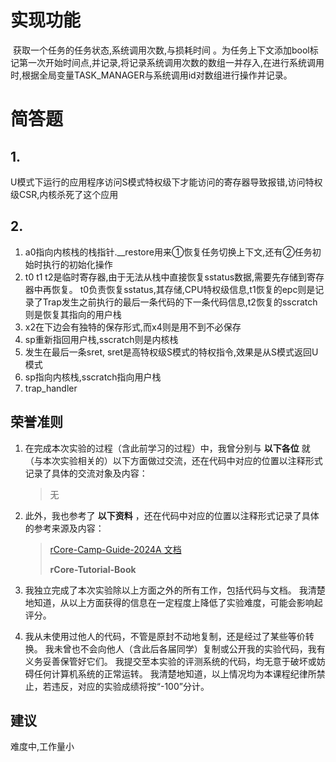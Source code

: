 # 实现功能

​	获取一个任务的任务状态,系统调用次数,与损耗时间 。为任务上下文添加bool标记第一次开始时间点,并记录,将记录系统调用次数的数组一并存入,在进行系统调用时,根据全局变量TASK_MANAGER与系统调用id对数组进行操作并记录。

# 简答题

## 1.

U模式下运行的应用程序访问S模式特权级下才能访问的寄存器导致报错,访问特权级CSR,内核杀死了这个应用

## 2.

1. a0指向内核栈的栈指针.__restore用来①恢复任务切换上下文,还有②任务初始时执行的初始化操作 
2. t0 t1 t2是临时寄存器,由于无法从栈中直接恢复sstatus数据,需要先存储到寄存器中再恢复。 t0负责恢复sstatus,其存储,CPU特权级信息,t1恢复的epc则是记录了Trap发生之前执行的最后一条代码的下一条代码信息,t2恢复的sscratch则是恢复其指向的用户栈
3. x2在下边会有独特的保存形式,而x4则是用不到不必保存
4. sp重新指回用户栈,sscratch则是内核栈
5. 发生在最后一条sret, sret是高特权级S模式的特权指令,效果是从S模式返回U模式 
6. sp指向内核栈,sscratch指向用户栈
7. trap_handler

## 荣誉准则

1. 在完成本次实验的过程（含此前学习的过程）中，我曾分别与 **以下各位** 就（与本次实验相关的）以下方面做过交流，还在代码中对应的位置以注释形式记录了具体的交流对象及内容：

   > 无

2. 此外，我也参考了 **以下资料** ，还在代码中对应的位置以注释形式记录了具体的参考来源及内容：

   > [rCore-Camp-Guide-2024A 文档](https://learningos.cn/rCore-Camp-Guide-2024A/index.html)
   >
   > **rCore-Tutorial-Book**

3. 我独立完成了本次实验除以上方面之外的所有工作，包括代码与文档。 我清楚地知道，从以上方面获得的信息在一定程度上降低了实验难度，可能会影响起评分。

4. 我从未使用过他人的代码，不管是原封不动地复制，还是经过了某些等价转换。 我未曾也不会向他人（含此后各届同学）复制或公开我的实验代码，我有义务妥善保管好它们。 我提交至本实验的评测系统的代码，均无意于破坏或妨碍任何计算机系统的正常运转。 我清楚地知道，以上情况均为本课程纪律所禁止，若违反，对应的实验成绩将按“-100”分计。

## 建议

难度中,工作量小